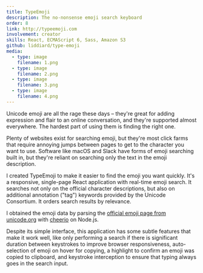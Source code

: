 ```yaml
---
title: TypeEmoji
description: The no-nonsense emoji search keyboard
order: 8
link: http://typeemoji.com
involvement: creator
skills: React, ECMAScript 6, Sass, Amazon S3
github: liddiard/type-emoji
media:
  - type: image
    filename: 1.png
  - type: image
    filename: 2.png
  - type: image
    filename: 3.png
  - type: image
    filename: 4.png
---
```


Unicode emoji are all the rage these days – they're great for adding expression and flair to an online conversation, and they're supported almost everywhere. The hardest part of using them is finding the right one.

Plenty of websites exist for searching emoji, but they're most click farms that require annoying jumps between pages to get to the character you want to use. Software like macOS and Slack have forms of emoji searching built in, but they're reliant on searching only the text in the emoji description.

I created TypeEmoji to make it easier to find the emoji you want quickly. It's a responsive, single-page React application with real-time emoji search. It searches not only on the official character descriptions, but also on additional annotation ("tag") keywords provided by the Unicode Consortium. It orders search results by relevance.

I obtained the emoji data by parsing the [official emoji page from unicode.org](http://unicode.org/emoji/charts/full-emoji-list.html) with [cheerio](https://github.com/cheeriojs/cheerio) on Node.js.

Despite its simple interface, this application has some subtle features that make it work well, like only performing a search if there is significant duration between keystrokes to improve browser responsiveness, auto-selection of emoji on hover for copying, a highlight to confirm an emoji was copied to clipboard, and keystroke interception to ensure that typing always goes in the search input.
